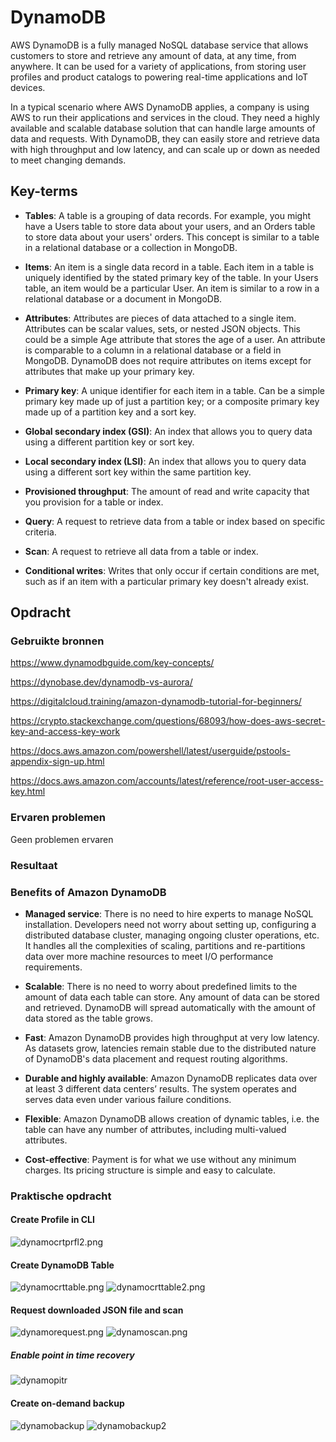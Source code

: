 # DynamoDB

AWS DynamoDB is a fully managed NoSQL database service that allows customers to store and retrieve any amount of data, at any time, from anywhere. It can be used for a variety of applications, from storing user profiles and product catalogs to powering real-time applications and IoT devices.

In a typical scenario where AWS DynamoDB applies, a company is using AWS to run their applications and services in the cloud. They need a highly available and scalable database solution that can handle large amounts of data and requests. With DynamoDB, they can easily store and retrieve data with high throughput and low latency, and can scale up or down as needed to meet changing demands.

## Key-terms
- **Tables**: A table is a grouping of data records. For example, you might have a Users table to store data about your users, and an Orders table to store data about your users' orders. This concept is similar to a table in a relational database or a collection in MongoDB.

- **Items**: An item is a single data record in a table. Each item in a table is uniquely identified by the stated primary key of the table. In your Users table, an item would be a particular User. An item is similar to a row in a relational database or a document in MongoDB.

- **Attributes**: Attributes are pieces of data attached to a single item. Attributes can be scalar values, sets, or nested JSON objects. This could be a simple Age attribute that stores the age of a user. An attribute is comparable to a column in a relational database or a field in MongoDB. DynamoDB does not require attributes on items except for attributes that make up your primary key.

- **Primary key**: A unique identifier for each item in a table. Can be a simple primary key made up of just a partition key; or a composite primary key made up of a partition key and a sort key.

- **Global secondary index (GSI)**: An index that allows you to query data using a different partition key or sort key.

- **Local secondary index (LSI)**: An index that allows you to query data using a different sort key within the same partition key.

- **Provisioned throughput**: The amount of read and write capacity that you provision for a table or index.

- **Query**: A request to retrieve data from a table or index based on specific criteria.

- **Scan**: A request to retrieve all data from a table or index.

- **Conditional writes**: Writes that only occur if certain conditions are met, such as if an item with a particular primary key doesn't already exist.


## Opdracht
### Gebruikte bronnen

https://www.dynamodbguide.com/key-concepts/

https://dynobase.dev/dynamodb-vs-aurora/

https://digitalcloud.training/amazon-dynamodb-tutorial-for-beginners/

https://crypto.stackexchange.com/questions/68093/how-does-aws-secret-key-and-access-key-work

https://docs.aws.amazon.com/powershell/latest/userguide/pstools-appendix-sign-up.html

https://docs.aws.amazon.com/accounts/latest/reference/root-user-access-key.html

### Ervaren problemen
Geen problemen ervaren

### Resultaat


### Benefits of Amazon DynamoDB

- **Managed service**: There is no need to hire experts to manage NoSQL installation. Developers need not worry about setting up, configuring a distributed database cluster, managing ongoing cluster operations, etc. It handles all the complexities of scaling, partitions and re-partitions data over more machine resources to meet I/O performance requirements.

- **Scalable**: There is no need to worry about predefined limits to the amount of data each table can store. Any amount of data can be stored and retrieved. DynamoDB will spread automatically with the amount of data stored as the table grows.

- **Fast**: Amazon DynamoDB provides high throughput at very low latency. As datasets grow, latencies remain stable due to the distributed nature of DynamoDB's data placement and request routing algorithms.

- **Durable and highly available**: Amazon DynamoDB replicates data over at least 3 different data centers’ results. The system operates and serves data even under various failure conditions.

- **Flexible**: Amazon DynamoDB allows creation of dynamic tables, i.e. the table can have any number of attributes, including multi-valued attributes.

- **Cost-effective**: Payment is for what we use without any minimum charges. Its pricing structure is simple and easy to calculate.



### Praktische opdracht
#### Create Profile in CLI

![dynamocrtprfl2.png](https://github.com/techgrounds/techgrounds-EligioPessoa/blob/main/00_includes/dynamocrtprfl2.png)

#### Create DynamoDB Table

![dynamocrttable.png](https://github.com/techgrounds/techgrounds-EligioPessoa/blob/main/00_includes/dynamocrttable.png)
![dynamocrttable2.png](https://github.com/techgrounds/techgrounds-EligioPessoa/blob/main/00_includes/dynamocrttable2.png)
![]()

#### Request downloaded JSON file and scan 

![dynamorequest.png](https://github.com/techgrounds/techgrounds-EligioPessoa/blob/main/00_includes/dynamorequest.png)
![dynamoscan.png](https://github.com/techgrounds/techgrounds-EligioPessoa/blob/main/00_includes/dynamoscan.png)


##### Enable point in time recovery

![dynamopitr](https://github.com/techgrounds/techgrounds-EligioPessoa/blob/main/00_includes/dynamopitr.png)

#### Create on-demand backup

![dynamobackup](https://github.com/techgrounds/techgrounds-EligioPessoa/blob/main/00_includes/dynamobackup.png)
![dynamobackup2](https://github.com/techgrounds/techgrounds-EligioPessoa/blob/main/00_includes/dynamobackup2.png)
